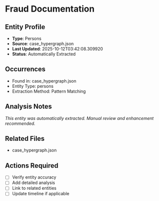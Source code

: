 # Fraud Documentation

## Entity Profile
- **Type**: Persons
- **Source**: case_hypergraph.json
- **Last Updated**: 2025-10-12T03:42:08.309920
- **Status**: Automatically Extracted

## Occurrences
- Found in: case_hypergraph.json
- Entity Type: persons
- Extraction Method: Pattern Matching

## Analysis Notes
*This entity was automatically extracted. Manual review and enhancement recommended.*

## Related Files
- case_hypergraph.json

## Actions Required
- [ ] Verify entity accuracy
- [ ] Add detailed analysis
- [ ] Link to related entities
- [ ] Update timeline if applicable
